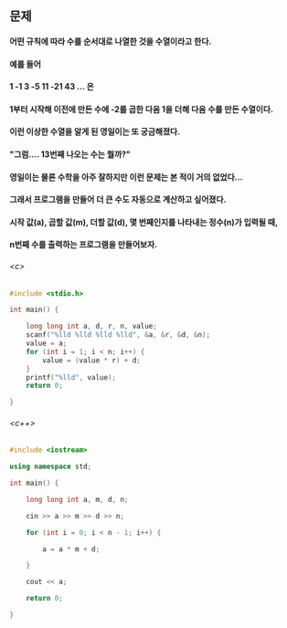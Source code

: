 
## 문제
#### 어떤 규칙에 따라 수를 순서대로 나열한 것을 수열이라고 한다.

#### 예를 들어
#### 1 -1 3 -5 11 -21 43 ... 은
#### 1부터 시작해 이전에 만든 수에 -2를 곱한 다음 1을 더해 다음 수를 만든 수열이다.

#### 이런 이상한 수열을 알게 된 영일이는 또 궁금해졌다.

#### "그럼.... 13번째 나오는 수는 뭘까?"

#### 영일이는 물론 수학을 아주 잘하지만 이런 문제는 본 적이 거의 없었다...

#### 그래서 프로그램을 만들어 더 큰 수도 자동으로 계산하고 싶어졌다.


#### 시작 값(a), 곱할 값(m), 더할 값(d), 몇 번째인지를 나타내는 정수(n)가 입력될 때,
#### n번째 수를 출력하는 프로그램을 만들어보자.

###### \<c\>
```c
#include <stdio.h>

int main() {

	long long int a, d, r, n, value;
	scanf("%lld %lld %lld %lld", &a, &r, &d, &n);
	value = a;
	for (int i = 1; i < n; i++) {
		value = (value * r) + d;
	}
	printf("%lld", value);
	return 0;

}
```

###### \<c++\>
```c++
#include <iostream>

using namespace std;

int main() {

	long long int a, m, d, n;

	cin >> a >> m >> d >> n;

	for (int i = 0; i < n - 1; i++) {

		a = a * m + d;

	}

	cout << a;

	return 0;

}
```
